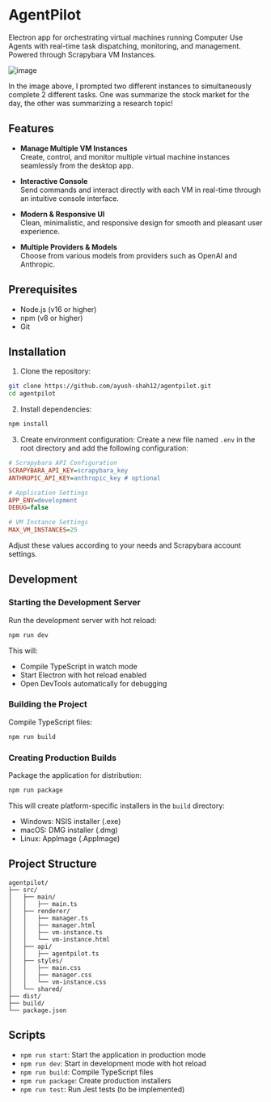 # AgentPilot

Electron app for orchestrating virtual machines running Computer Use Agents with real-time task dispatching, monitoring, and management. Powered through Scrapybara VM Instances.

![image](https://github.com/user-attachments/assets/01d61637-e56c-478e-ac3f-93e8cebc9801)

In the image above, I prompted two different instances to simultaneously complete 2 different tasks. One was summarize the stock market for the day, the other was summarizing a research topic!

## Features

- **Manage Multiple VM Instances**  
  Create, control, and monitor multiple virtual machine instances seamlessly from the desktop app.

- **Interactive Console**  
  Send commands and interact directly with each VM in real-time through an intuitive console interface.

- **Modern & Responsive UI**  
  Clean, minimalistic, and responsive design for smooth and pleasant user experience.

- **Multiple Providers & Models**  
  Choose from various models from providers such as OpenAI and Anthropic.

## Prerequisites

- Node.js (v16 or higher)
- npm (v8 or higher)
- Git

## Installation

1. Clone the repository:
```bash
git clone https://github.com/ayush-shah12/agentpilot.git
cd agentpilot
```

2. Install dependencies:
```bash
npm install
```

3. Create environment configuration:
Create a new file named `.env` in the root directory and add the following configuration:

```ini
# Scrapybara API Configuration
SCRAPYBARA_API_KEY=scrapybara_key
ANTHROPIC_API_KEY=anthropic_key # optional

# Application Settings
APP_ENV=development
DEBUG=false

# VM Instance Settings
MAX_VM_INSTANCES=25
```

Adjust these values according to your needs and Scrapybara account settings.

## Development

### Starting the Development Server

Run the development server with hot reload:
```bash
npm run dev
```

This will:
- Compile TypeScript in watch mode
- Start Electron with hot reload enabled
- Open DevTools automatically for debugging

### Building the Project

Compile TypeScript files:
```bash
npm run build
```

### Creating Production Builds

Package the application for distribution:
```bash
npm run package
```

This will create platform-specific installers in the `build` directory:
- Windows: NSIS installer (.exe)
- macOS: DMG installer (.dmg)
- Linux: AppImage (.AppImage)

## Project Structure

```
agentpilot/
├── src/
│   ├── main/
│   │   ├── main.ts
│   ├── renderer/
│   │   ├── manager.ts
│   │   ├── manager.html
│   │   ├── vm-instance.ts
│   │   └── vm-instance.html
│   ├── api/
│   │   ├── agentpilot.ts
│   ├── styles/
│   │   ├── main.css
│   │   ├── manager.css
│   │   └── vm-instance.css
│   └── shared/
├── dist/
├── build/
└── package.json
```

## Scripts

- `npm run start`: Start the application in production mode
- `npm run dev`: Start in development mode with hot reload
- `npm run build`: Compile TypeScript files
- `npm run package`: Create production installers
- `npm run test`: Run Jest tests (to be implemented)
